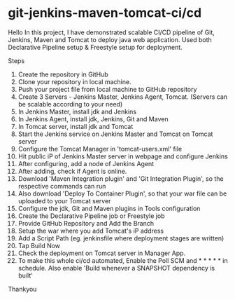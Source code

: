 # git-jenkins-maven-tomcat-ci/cd

Hello
In this project, I have demonstrated scalable CI/CD pipeline of Git, Jenkins, Maven and Tomcat to deploy java web application.
Used both Declarative Pipeline setup & Freestyle setup for deployment.

Steps
1. Create the repository in GitHub
2. Clone your repository in local machine.
3. Push your project file from local machine to GitHub repository
4. Create 3 Servers - Jenkins Master, Jenkins Agent, Tomcat. (Servers can be scalable according to your need)
5. In Jenkins Master, install jdk and Jenkins
6. In Jenkins Agent, install jdk, Jenkins, Git and Maven
7. In Tomcat server, install jdk and Tomcat
8. Start the Jenkins service on Jenkins Master and Tomcat on Tomcat server
9. Configure the Tomcat Manager in 'tomcat-users.xml' file
10. Hit public iP of Jenkins Master server in webpage and configure Jenkins
11. After configuring, add a node of Jenkins Agent
12. After adding, check if Agent is online.
13. Download 'Maven Integration plugin' and 'Git Integration Plugin', so the respective commands can run
14. Also download 'Deploy To Container Plugin', so that your war file can be uploaded to your Tomcat server
15. Configure the jdk, Git and Maven plugins in Tools configuration
16. Create the Declarative Pipeline job or Freestyle job
17. Provide GitHub Repository and Add the Branch
18. Setup the war where you add Tomcat's iP address
19. Add a Script Path (eg. jenkinsfile where deployment stages are written)
20. Tap Build Now
21. Check the deployment on Tomcat server in Manager App.
22. To make this whole ci/cd automated, Enable the Poll SCM and * * * * * in schedule. Also enable 'Build whenever a SNAPSHOT dependency is built'

Thankyou
